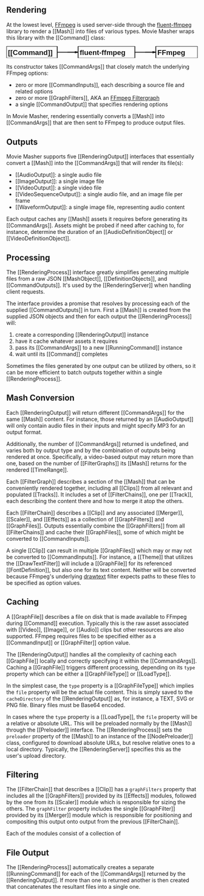 ## Rendering

At the lowest level, [FFmpeg](https://www.ffmpeg.org) is used server-side through the
[fluent-ffmpeg](https://www.npmjs.com/package/fluent-ffmpeg) library to render
a [[Mash]] into files of various types. Movie Masher wraps this library
with the [[Command]] class:

<!-- MAGIC:START (COLORSVG:replacements=black&src=../../../../moviemasher/dev/graphics/ffmpeg-abstraction.svg) -->
<svg width="640" height="40" xmlns="http://www.w3.org/2000/svg" xmlns:xlink="http://www.w3.org/1999/xlink" viewbox="0 0 640 40">
<path d="M 240.00 0.00 L 430.00 0.00 L 430.00 40.00 L 240.00 40.00 Z M 240.00 0.00" stroke-width="2.50" stroke="currentColor" stroke-linecap="round" stroke-linejoin="round" fill="none"  />
<text x="245.25" y="29.73" font-family="Helvetica" font-size="24.00px" fill="currentColor" opacity="1.00" font-weight="bold" >fluent-ffmpeg</text>
<path d="M 0.10 0.00 L 170.10 0.00 L 170.10 40.00 L 0.10 40.00 Z M 0.10 0.00" stroke-width="2.50" stroke="currentColor" stroke-linecap="round" stroke-linejoin="round" fill="none"  />
<text x="5.35" y="29.73" font-family="Helvetica" font-size="24.00px" fill="currentColor" opacity="1.00" font-weight="bold" >[[Command]]</text>
<path d="M 500.00 0.00 L 640.00 0.00 L 640.00 40.00 L 500.00 40.00 Z M 500.00 0.00" stroke-width="2.50" stroke="currentColor" stroke-linecap="round" stroke-linejoin="round" fill="none"  />
<text x="505.25" y="29.73" font-family="Helvetica" font-size="24.00px" fill="currentColor" opacity="1.00" font-weight="bold" >FFmpeg</text>
<path d="M 465.00 20.00 L 500.00 20.00 M 490.00 22.13 L 500.00 20.00 L 490.00 17.87" stroke-width="2.50" stroke="currentColor" stroke-linecap="round" stroke-linejoin="round" fill="none"  />
<path d="M 430.00 20.00 L 500.00 20.00" stroke-width="2.50" stroke="currentColor" stroke-linecap="round" stroke-linejoin="round" fill="none"  />
<path d="M 205.05 20.00 L 240.00 20.00 M 230.00 22.13 L 240.00 20.00 L 230.00 17.87" stroke-width="2.50" stroke="currentColor" stroke-linecap="round" stroke-linejoin="round" fill="none"  />
<path d="M 170.10 20.00 L 240.00 20.00" stroke-width="2.50" stroke="currentColor" stroke-linecap="round" stroke-linejoin="round" fill="none"  />
</svg>
<!-- MAGIC:END -->

Its constructor takes [[CommandArgs]] that closely match
the underlying FFmpeg options:

- zero or more [[CommandInputs]], each describing a source file and related options
- zero or more [[GraphFilters]], AKA an [FFmpeg Filtergraph](https://ffmpeg.org/ffmpeg-filters.html#Filtergraph-description)
- a single [[CommandOutput]] that specifies rendering options

In Movie Masher, rendering essentially converts a [[Mash]] into
[[CommandArgs]] that are then sent to FFmpeg to produce output files.

## Outputs

Movie Masher supports five [[RenderingOutput]] interfaces that essentially convert a
[[Mash]] into the [[CommandArgs]] that will render its file(s):

- [[AudioOutput]]: a single audio file
- [[ImageOutput]]: a single image file
- [[VideoOutput]]: a single video file
- [[VideoSequenceOutput]]: a single audio file, and an image file per frame
- [[WaveformOutput]]: a single image file, representing audio content

Each output caches any [[Mash]] assets it requires before generating its [[CommandArgs]].
Assets might be probed if need after caching to, for instance, determine the duration
of an [[AudioDefinitionObject]] or [[VideoDefinitionObject]].

## Processing

The [[RenderingProcess]] interface greatly simplifies generating
multiple files from a raw JSON [[MashObject]], [[DefinitionObjects]], and [[CommandOutputs]].
It's used by the [[RenderingServer]] when handling client requests.

The interface provides a promise that resolves by processing each
of the supplied [[CommandOutputs]] in turn. First a [[Mash]] is created from the supplied
JSON objects and then for each output the [[RenderingProcess]] will:

1. create a corresponding [[RenderingOutput]] instance
1. have it cache whatever assets it requires
1. pass its [[CommandArgs]] to a new [[RunningCommand]] instance
1. wait until its [[Command]] completes

Sometimes the files generated by one output can be utilized by others, so it can be
more efficient to batch outputs together within a single [[RenderingProcess]].

## Mash Conversion

Each [[RenderingOutput]] will return different [[CommandArgs]] for the same [[Mash]]
content. For instance, those returned by an [[AudioOutput]] will only contain audio files
in their inputs and might specify MP3 for an output format.

Additionally, the number of [[CommandArgs]] returned is undefined, and varies both by
output type and by the combination of outputs being rendered at once. Specifically, a
video-based output may return more than one, based on the
number of [[FilterGraphs]] its [[Mash]] returns for the rendered [[TimeRange]].

Each [[FilterGraph]] describes a section of the [[Mash]] that can be conveniently
rendered together, including all [[Clips]] from all relevant and populated [[Tracks]].
It includes a set of [[FilterChains]], one per [[Track]], each describing the content
there and how to merge it atop the others.

Each [[FilterChain]] describes a [[Clip]] and any associated [[Merger]], [[Scaler]], and
[[Effects]] as a collection of [[GraphFilters]] and [[GraphFiles]]. Outputs essentially
combine the [[GraphFilters]] from all [[FilterChains]] and cache their [[GraphFiles]],
some of which might be converted to [[CommandInputs]].

A single [[Clip]] can result in multiple [[GraphFiles]] which may or may not be converted
to [[CommandInputs]].
For instance, a [[Theme]] that utilizes the [[DrawTextFilter]] will include
a [[GraphFile]] for its referenced [[FontDefinition]], but also one for its text content.
Neither will be converted because FFmpeg's underlying
[drawtext](https://ffmpeg.org/ffmpeg-filters.html#drawtext)
filter expects paths to these files to be specified as option values.

## Caching

A [[GraphFile]] describes a file on disk that is made available to FFmpeg during
[[Command]] execution. Typically this is the raw asset associated with [[Video]],
[[Image]], or [[Audio]] clips but other resources are also supported.
FFmpeg requires files to be specified either as a [[CommandInput]] or [[GraphFilter]] option
value.

The [[RenderingOutput]] handles all the complexity of caching each [[GraphFile]]
locally and correctly specifying it within the [[CommandArgs]].
Caching a [[GraphFile]] triggers different processing, depending on its `type` property
which can be either a [[GraphFileType]] or [[LoadType]].

In the simplest case, the `type` property is a [[GraphFileType]] which implies the `file`
property will be the actual file content. This is simply saved to the `cacheDirectory` of
the [[RenderingOutput]] as, for instance, a TEXT, SVG or PNG file. Binary files must be
Base64 encoded.

In cases where the `type` property is a [[LoadType]], the `file` property will be a
relative or absolute URL. This will be preloaded
normally by the [[Mash]] through the [[Preloader]] interface. The [[RenderingProcess]]
sets the `preloader` property of the [[Mash]] to an instance of the [[NodePreloader]]
class, configured to download absolute URLs, but resolve relative ones to a local
directory. Typically, the [[RenderingServer]] specifies this as the user's upload
directory.

## Filtering

The [[FilterChain]] that describes a [[Clip]] has a `graphFilters` property that includes
all the [[GraphFilters]] provided by its [[Effects]] modules, followed by the one from
its [[Scaler]] module which is responsible for sizing the others. The `graphFilter` property
includes the single [[GraphFilter]] provided by its [[Merger]] module which is responsible
for positioning and compositing this output onto output from the previous [[FilterChain]].

Each of the modules consist of a collection of

## File Output

The [[RenderingProcess]] automatically creates a separate [[RunningCommand]] for each of
the [[CommandArgs]] returned by the [[RenderingOutput]]. If more than one is returned
another is then created that concatenates the resultant files into a single one.
